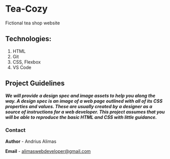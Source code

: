 # Tea-Cozy
Fictional tea shop website

## Technologies:
1. HTML
2. Git
3. CSS, Flexbox
4. VS Code

## Project Guidelines


***We will provide a design spec and image assets to help you along the way. A design spec is an image of a web page outlined with all of its CSS properties and values. These are usually created by a designer as a source of instructions for a web developer. This project assumes that you will be able to reproduce the basic HTML and CSS with little guidance.***

### Contact
 **Author** - Andrius Alimas
 
  **Email** - alimaswebdeveloper@gmail.com
